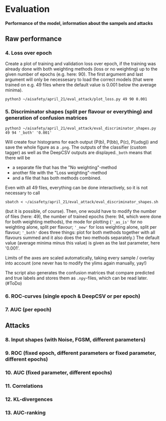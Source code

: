 # Evaluation
#### Performance of the model, information about the sampels and attacks

## Raw performance

### 4. Loss over epoch
Create a plot of training and validation loss over epoch, if the training was already done with both weighting methods (loss or no weighting) up to the given number of epochs (e.g. here: 90). The first argument and last argument will only be necessesary to load the correct models (that were trained on e.g. 49 files where the default value is 0.001 below the average minima).
```shell
python3 ~/aisafety/april_21/eval_attack/plot_loss.py 49 90 0.001
```
### 5. Discriminator shapes (split per flavour or everything) and generation of confusion matrices
```shell
python3 ~/aisafety/april_21/eval_attack/eval_discriminator_shapes.py 49 94 '_both' '0.001'
```
Will create four histograms for each output (P(b), P(bb), P(c), P(udsg)) and save the whole figure as a `.png`. The outputs of the classifier (custom tagger) as well as the DeepCSV outputs are displayed.`_both` means that there will be
- a separate file that has the "No weighting"-method
- another file with the "Loss weighting"-method
- and a file that has both methods combined.

Even with all 49 files, everything can be done interactively, so it is not necessary to call
```shell
sbatch < ~/aisafety/april_21/eval_attack/eval_discriminator_shapes.sh
```
(but it is possible, of course). Then, one would have to modify the number of files (here: 49), the number of trained epochs (here: 94, which were done for both weighting methods), the mode for plotting (`'_as_is'` for no weighting alone, split per flavour; `'_new'` for loss weighting alone, split per flavour; `'_both'` does three things: plot for both methods together with all flavours summed and it also does the two methods separately.) The default value (average minima minus this value) is given as the last parameter, here '0.001'.

Limits of the axes are scaled automatically, taking every sample / overlay into account (one never has to modify the ylims again manually, yay!)

The script also generates the confusion matrices that compare predicted and true labels and stores them as `.npy`-files, which can be read later. (#ToDo)
### 6. ROC-curves (single epoch & DeepCSV or per epoch)


### 7. AUC (per epoch)

## Attacks

### 8. Input shapes (with Noise, FGSM, different parameters)

### 9. ROC (fixed epoch, different parameters or fixed parameter, different epochs)

### 10. AUC (fixed parameter, different epochs)

### 11. Correlations

### 12. KL-divergences

### 13. AUC-ranking